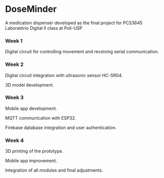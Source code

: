 # DoseMinder
A medication dispenser developed as the final project for PCS3645 Laboratório Digital II class at Poli-USP

### Week 1 
Digital circuit for controlling movement and receiving serial communication.

### Week 2
Digital circuit integration with ultrasonic sensor HC-SR04.

3D model development.

### Week 3
Mobile app development.

MQTT communication with ESP32.

Firebase database integration and user authentication.

### Week 4
3D printing of the prototype.

Mobile app improvement.

Integration of all modules and final adjustments.
